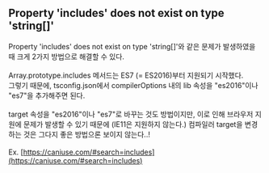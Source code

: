 ## Property 'includes' does not exist on type 'string[]'
Property 'includes' does not exist on type 'string[]'와 같은 문제가 발생하였을 때 크게 2가지 방법으로 해결할 수 있다.<br><br>
Array.prototype.includes 메서드는 ES7 (= ES2016)부터 지원되기 시작했다.<br>
그렇기 때문에, tsconfig.json에서 compilerOptions 내의 lib 속성을 "es2016"이나 "es7"을 추가해주면 된다.<br><br>
target 속성을 "es2016"이나 "es7"로 바꾸는 것도 방법이지만, 이로 인해 브라우저 지원에 문제가 발생할 수 있기 때문에 (IE11은 지원하지 않는다.) 컴파일러 target을 변경하는 것은 그다지 좋은 방법으론 보이지 않는다..!<br><br>
Ex. [https://caniuse.com/#search=includes](https://caniuse.com/#search=includes)